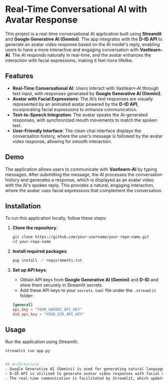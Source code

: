 # Real-Time Conversational AI with Avatar Response

This project is a real-time conversational AI application built using **Streamlit** and **Google Generative AI (Gemini)**. The app integrates with the **D-ID API** to generate an avatar video response based on the AI model's reply, enabling users to have a more interactive and engaging conversation with **Vastlearn-AI**. The AI responds naturally in real-time, and the avatar enhances the interaction with facial expressions, making it feel more lifelike.

## Features

- **Real-Time Conversational AI**: Users interact with Vastlearn-AI through text input, with responses generated by **Google Generative AI (Gemini)**.
- **Avatar with Facial Expressions**: The AI’s text responses are visually represented by an animated avatar powered by the **D-ID API**, incorporating facial expressions to enhance communication.
- **Text-to-Speech Integration**: The avatar speaks the AI-generated responses, with synchronized mouth movements to match the spoken text.
- **User-Friendly Interface**: The clean chat interface displays the conversation history, where the user’s message is followed by the avatar video response, allowing for smooth interaction.

## Demo

The application allows users to communicate with **Vastlearn-AI** by typing messages. After submitting the message, the AI processes the conversation history and generates a response, which is displayed as an avatar video with the AI's spoken reply. This provides a natural, engaging interaction, where the avatar uses facial expressions that complement the conversation.

## Installation

To run this application locally, follow these steps:

1. **Clone the repository**:
    ```bash
    git clone https://github.com/your-username/your-repo-name.git
    cd your-repo-name
    ```

2. **Install required packages**:
    ```bash
    pip install -r requirements.txt
    ```

3. **Set up API keys**:
    - Obtain API keys from **Google Generative AI (Gemini)** and **D-ID** and store them securely in Streamlit secrets.
    - Add these API keys to your `secrets.toml` file under the `.streamlit` folder:
    ```toml
    [general]
    api_key = "YOUR_GEMINI_API_KEY"
    did_api_key = "YOUR_DID_API_KEY"
    ```

## Usage

Run the application using Streamlit:
```bash
streamlit run app.py


## Architecture 
- Google Generative AI (Gemini) is used for generating natural language responses based on the conversation context.
- D-ID API is utilized to generate avatar video responses with facial expressions, making the interaction more lifelike.
- The real-time communication is facilitated by Streamlit, which updates the interface dynamically as the user interacts with the AI.
